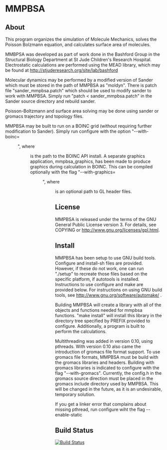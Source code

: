 MMPBSA
======

About
-----

This program organizes the simulation of Molecule Mechanics, solves the Poisson Bolzmann equation, and calculates surface area of molecules.

MMBPSA was developed as part of work done in the Bashford Group in the Structural Biology Department at St Jude Children's Research Hospital. Electrostatic calculations are performed using the MEAD library, which may be found at http://stjuderesearch.org/site/lab/bashford

Molecular dynamics may be performed by a modified version of Sander which must be stored in the path of MMPBSA as "moldyn". There is patch file "sander_mmpbsa.patch" which should be used to modify sander to work with MMPBSA. Simply run "patch < sander_mmpbsa.patch" in the Sander source directory and rebuild sander.

Poisson-Boltzmann and surface area solving may be done using sander or gromacs trajectory and topology files.

MMPBSA may be built to run on a BOINC grid (without requiring further modification to Sander). Simply run configure with the option "--with-boinc=<dir>", where <dir> is the path to the BOINC API install. A separate graphics application, mmpbsa_graphics, has been made to produce graphics during calculation in BOINC. This can be compiled optionally with the flag "--with-graphics=<dir>", where <dir> is an optional path to GL header files.

License
-------

MMPBSA is released under the terms of the GNU General Public License version 3. For details, see COPYING or http://www.gnu.org/licenses/gpl.html.

Install
-------

MMPBSA has been setup to use GNU build tools. Configure and install-sh files are provided. However, if these do not work, one can run "./setup" to recreate those files based on the specific platform, if autotools is installed. Instructions to use configure and make are provided below. For instructions on using GNU build tools, see http://www.gnu.org/software/automake/ .

Building MMPBSA will create a library with all of the objects and functions needed for mmpbsa functions. "make install" will install this library in the directory tree specified by PREFIX provided to configure. Additionally, a program is built to perform the calculations.

Multithreading was added in version 0.10, using pthreads. With version 0.10 also came the introduction of gromacs file format support. To use gromacs file formats, MMPBSA must be build with the gromacs libraries and headers. Building with gromacs libraries is indicated to configure with the flag "--with-gromacs". Currently, the config.h in the gromacs source direction must be placed in the gromacs include directory used by MMPBSA. This will be changed in the future, as it is an undesirable, temporary solution.

If you get a linker error that complains about missing pthread, run configure wiht the flag --enable-static


Build Status
------------

[![Build Status](https://travis-ci.org/kd0kfo/mmpbsa.svg?branch=master)](https://travis-ci.org/kd0kfo/mmpbsa)
